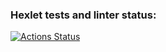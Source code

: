 ### Hexlet tests and linter status:
[![Actions Status](https://github.com/nikitusyandra/python-project-49/actions/workflows/hexlet-check.yml/badge.svg)](https://github.com/nikitusyandra/python-project-49/actions)